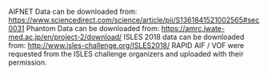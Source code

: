 AIFNET Data can be downloaded from: https://www.sciencedirect.com/science/article/pii/S1361841521002565#sec0031
Phantom Data can be downloaded from: https://amrc.iwate-med.ac.jp/en/project-2/download/
ISLES 2018 data can be downloaded from: http://www.isles-challenge.org/ISLES2018/
RAPID AIF / VOF were requested from the ISLES challenge organizers and uploaded with their permission.
